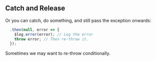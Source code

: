 ## Catch and Release

Or you can catch, do something, and still pass the exception onwards:

```javascript
  .then(null, error => {
    $log.error(error); // Log the error
    throw error; // Then re-throw it.
  });
```

Sometimes we may want to re-throw conditionally.
